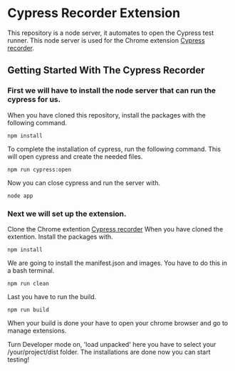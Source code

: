 # Cypress Recorder Extension

This repository is a node server, it automates to open the Cypress test runner. This node server is used for the Chrome extension [Cypress recorder](https://github.com/JordyvdNeut-Jool/CypressRecorderTest).

## Getting Started With The Cypress Recorder

### First we will have to install the node server that can run the cypress for us.
When you have cloned this repository, install the packages with the following command.

```
npm install
```

To complete the installation of cypress, run the following command. This will open cypress and create the needed files.

```
npm run cypress:open
```

Now you can close cypress and run the server with.

```
node app
```

### Next we will set up the extension.

Clone the Chrome extention [Cypress recorder](https://github.com/JordyvdNeut-Jool/Cypress-Recorder)
When you have cloned the extention. Install the packages with.

```
npm install
```

We are going to install the manifest.json and images. You have to do this in a bash terminal.

```
npm run clean
```

Last you have to run the build. 

```
npm run build
```

When your build is done your have to open your chrome browser and go to manage extensions.

Turn Developer mode on, 'load unpacked' here you have to select your /your/project/dist folder.
The installations are done now you can start testing!
